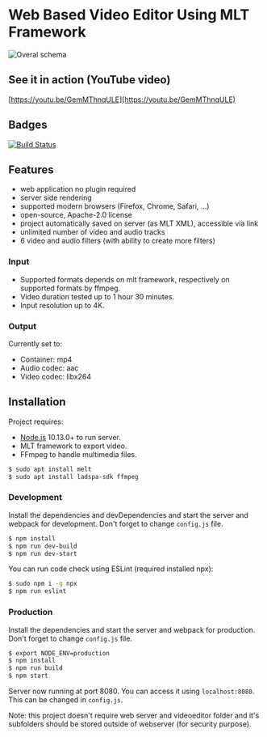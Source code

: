# Web Based Video Editor Using MLT Framework
![Overal schema](https://raw.githubusercontent.com/kudlav/videoeditor/master/docs/schema.png)

## See it in action (YouTube video)
[https://youtu.be/GemMThnqULE](https://youtu.be/GemMThnqULE)

## Badges
[![Build Status](https://travis-ci.org/kudlav/videoeditor.svg?branch=master)](https://travis-ci.org/kudlav/videoeditor)

## Features
- web application no plugin required
- server side rendering
- supported modern browsers (Firefox, Chrome, Safari, ...)
- open-source, Apache-2.0 license
- project automatically saved on server (as MLT XML), accessible via link
- unlimited number of video and audio tracks
- 6 video and audio filters (with ability to create more filters)

### Input
- Supported formats depends on mlt framework, respectively on supported formats by ffmpeg.
- Video duration tested up to 1 hour 30 minutes.
- Input resolution up to 4K.

### Output
Currently set to:
- Container: mp4
- Audio codec: aac
- Video codec: libx264

## Installation

Project requires:
- [Node.js](https://nodejs.org/) 10.13.0+ to run server.
- MLT framework to export video.
- FFmpeg to handle multimedia files.

```sh
$ sudo apt install melt
$ sudo apt install ladspa-sdk ffmpeg
```

### Development

Install the dependencies and devDependencies and start the server and webpack for development. Don't forget to change `config.js` file.

```sh
$ npm install
$ npm run dev-build
$ npm run dev-start
```

You can run code check using ESLint (required installed npx):
```sh
$ sudo npm i -g npx
$ npm run eslint
```

### Production

Install the dependencies and start the server and webpack for production. Don't forget to change `config.js` file.

```sh
$ export NODE_ENV=production
$ npm install
$ npm run build
$ npm start
```

Server now running at port 8080. You can access it using `localhost:8080`. This can be changed in `config.js`.

Note: this project doesn't require web server and videoeditor folder and it's subfolders should be stored outside of webserver (for security purpose).
